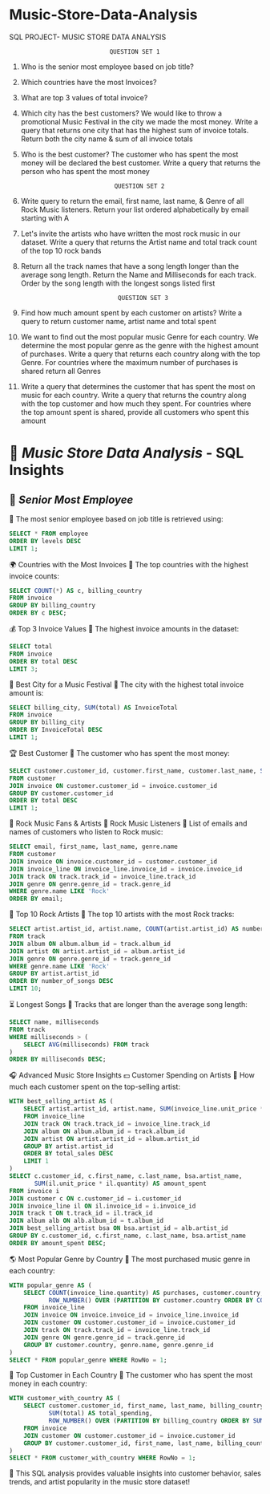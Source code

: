 # Music-Store-Data-Analysis
SQL PROJECT- MUSIC STORE DATA ANALYSIS 

                                QUESTION SET 1 
                          
1. Who is the senior most employee based on job title? 
2. Which countries have the most Invoices? 
3. What are top 3 values of total invoice? 
4. Which city has the best customers? We would like to throw a promotional Music 
Festival in the city we made the most money. Write a query that returns one city that 
has the highest sum of invoice totals. Return both the city name & sum of all invoice 
totals 
5. Who is the best customer? The customer who has spent the most money will be 
declared the best customer. Write a query that returns the person who has spent the 
most money

                                 QUESTION SET 2 

1. Write query to return the email, first name, last name, & Genre of all Rock Music 
listeners. Return your list ordered alphabetically by email starting with A 
2. Let's invite the artists who have written the most rock music in our dataset. Write a 
query that returns the Artist name and total track count of the top 10 rock bands 
3. Return all the track names that have a song length longer than the average song length. 
Return the Name and Milliseconds for each track. Order by the song length with the 
longest songs listed first

                                  QUESTION SET 3
   
1. Find how much amount spent by each customer on artists? Write a query to return 
customer name, artist name and total spent 
2. We want to find out the most popular music Genre for each country. We determine the 
most popular genre as the genre with the highest amount of purchases. Write a query 
that returns each country along with the top Genre. For countries where the maximum 
number of purchases is shared return all Genres 
3. Write a query that determines the customer that has spent the most on music for each 
country. Write a query that returns the country along with the top customer and how 
much they spent. For countries where the top amount spent is shared, provide all 
customers who spent this amount



# 🎵 *Music Store Data Analysis* - SQL Insights  

## 🏅 *Senior Most Employee*  
🔹 The most senior employee based on job title is retrieved using:  
```sql
SELECT * FROM employee  
ORDER BY levels DESC  
LIMIT 1;
```
🌍 Countries with the Most Invoices
🔹 The top countries with the highest invoice counts:

```sql
SELECT COUNT(*) AS c, billing_country  
FROM invoice  
GROUP BY billing_country  
ORDER BY c DESC;
```
💰 Top 3 Invoice Values
🔹 The highest invoice amounts in the dataset:

```sql
SELECT total  
FROM invoice  
ORDER BY total DESC  
LIMIT 3;
```
🎉 Best City for a Music Festival
🔹 The city with the highest total invoice amount is:

```sql
SELECT billing_city, SUM(total) AS InvoiceTotal  
FROM invoice  
GROUP BY billing_city  
ORDER BY InvoiceTotal DESC  
LIMIT 1;
```
🏆 Best Customer
🔹 The customer who has spent the most money:

```sql
SELECT customer.customer_id, customer.first_name, customer.last_name, SUM(invoice.total) AS total  
FROM customer  
JOIN invoice ON customer.customer_id = invoice.customer_id  
GROUP BY customer.customer_id  
ORDER BY total DESC  
LIMIT 1;
```
🎸 Rock Music Fans & Artists
🎵 Rock Music Listeners
🔹 List of emails and names of customers who listen to Rock music:

```sql
SELECT email, first_name, last_name, genre.name  
FROM customer  
JOIN invoice ON invoice.customer_id = customer.customer_id  
JOIN invoice_line ON invoice_line.invoice_id = invoice.invoice_id  
JOIN track ON track.track_id = invoice_line.track_id  
JOIN genre ON genre.genre_id = track.genre_id  
WHERE genre.name LIKE 'Rock'  
ORDER BY email;
```
🎤 Top 10 Rock Artists
🔹 The top 10 artists with the most Rock tracks:

```sql
SELECT artist.artist_id, artist.name, COUNT(artist.artist_id) AS number_of_songs  
FROM track  
JOIN album ON album.album_id = track.album_id  
JOIN artist ON artist.artist_id = album.artist_id  
JOIN genre ON genre.genre_id = track.genre_id  
WHERE genre.name LIKE 'Rock'  
GROUP BY artist.artist_id  
ORDER BY number_of_songs DESC  
LIMIT 10;
```
⏳ Longest Songs
🔹 Tracks that are longer than the average song length:

```sql
SELECT name, milliseconds  
FROM track  
WHERE milliseconds > (  
    SELECT AVG(milliseconds) FROM track  
)  
ORDER BY milliseconds DESC;
```
🎧 Advanced Music Store Insights
💵 Customer Spending on Artists
🔹 How much each customer spent on the top-selling artist:

```sql
WITH best_selling_artist AS (  
    SELECT artist.artist_id, artist.name, SUM(invoice_line.unit_price * invoice_line.quantity) AS total_sales  
    FROM invoice_line  
    JOIN track ON track.track_id = invoice_line.track_id  
    JOIN album ON album.album_id = track.album_id  
    JOIN artist ON artist.artist_id = album.artist_id  
    GROUP BY artist.artist_id  
    ORDER BY total_sales DESC  
    LIMIT 1  
)  
SELECT c.customer_id, c.first_name, c.last_name, bsa.artist_name,  
       SUM(il.unit_price * il.quantity) AS amount_spent  
FROM invoice i  
JOIN customer c ON c.customer_id = i.customer_id  
JOIN invoice_line il ON il.invoice_id = i.invoice_id  
JOIN track t ON t.track_id = il.track_id  
JOIN album alb ON alb.album_id = t.album_id  
JOIN best_selling_artist bsa ON bsa.artist_id = alb.artist_id  
GROUP BY c.customer_id, c.first_name, c.last_name, bsa.artist_name  
ORDER BY amount_spent DESC;
```
🌎 Most Popular Genre by Country
🔹 The most purchased music genre in each country:

```sql
WITH popular_genre AS (  
    SELECT COUNT(invoice_line.quantity) AS purchases, customer.country, genre.name, genre.genre_id,  
           ROW_NUMBER() OVER (PARTITION BY customer.country ORDER BY COUNT(invoice_line.quantity) DESC) AS RowNo  
    FROM invoice_line  
    JOIN invoice ON invoice.invoice_id = invoice_line.invoice_id  
    JOIN customer ON customer.customer_id = invoice.customer_id  
    JOIN track ON track.track_id = invoice_line.track_id  
    JOIN genre ON genre.genre_id = track.genre_id  
    GROUP BY customer.country, genre.name, genre.genre_id  
)  
SELECT * FROM popular_genre WHERE RowNo = 1;
```
🏅 Top Customer in Each Country
🔹 The customer who has spent the most money in each country:

```sql
WITH customer_with_country AS (  
    SELECT customer.customer_id, first_name, last_name, billing_country,  
           SUM(total) AS total_spending,  
           ROW_NUMBER() OVER (PARTITION BY billing_country ORDER BY SUM(total) DESC) AS RowNo  
    FROM invoice  
    JOIN customer ON customer.customer_id = invoice.customer_id  
    GROUP BY customer.customer_id, first_name, last_name, billing_country  
)  
SELECT * FROM customer_with_country WHERE RowNo = 1;
```
🚀 This SQL analysis provides valuable insights into customer behavior, sales trends, and artist popularity in the music store dataset!










